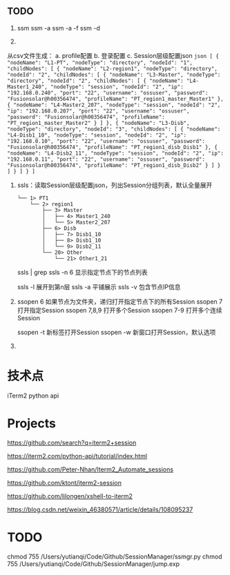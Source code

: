 

## TODO
1. ssm 
   ssm -a <nodeName> <ip> <port> <username> <password>
   ssm -a -f <filename>
   ssm -d <nodeId>
   
2. 
从csv文件生成：
a. profile配置
b. 登录配置
c. Session层级配置json
    ```json
    [
        {
            "nodeName": "L1-PT",
            "nodeType": "directory",
            "nodeId": "1",
            "childNodes": [
                {
                    "nodeName": "L2-region1",
                    "nodeType": "directory",
                    "nodeId": "2",
                    "childNodes": [
                        {
                            "nodeName": "L3-Master",
                            "nodeType": "directory",
                            "nodeId": "2",
                            "childNodes": [
                                {
                                    "nodeName": "L4-Master1_240",
                                    "nodeType": "session",
                                    "nodeId": "2",
                                    "ip": "192.168.0.240",
                                    "port": "22",
                                    "username": "ossuser",
                                    "password": "Fusionsolar@h00356474",
                                    "profileName": "PT_region1_master_Master1"
                                },
                                {
                                    "nodeName": "L4-Master2_207",
                                    "nodeType": "session",
                                    "nodeId": "2",
                                    "ip": "192.168.0.207",
                                    "port": "22",
                                    "username": "ossuser",
                                    "password": "Fusionsolar@h00356474",
                                    "profileName": "PT_region1_master_Master2"
                                }
                            ]
                        },
                        {
                            "nodeName": "L3-Disb",
                            "nodeType": "directory",
                            "nodeId": "3",
                            "childNodes": [
                                {
                                    "nodeName": "L4-Disb1_10",
                                    "nodeType": "session",
                                    "nodeId": "2",
                                    "ip": "192.168.0.10",
                                    "port": "22",
                                    "username": "ossuser",
                                    "password": "Fusionsolar@h00356474",
                                    "profileName": "PT_region1_disb_Disb1"
                                },
                                {
                                    "nodeName": "L4-Disb2_11",
                                    "nodeType": "session",
                                    "nodeId": "2",
                                    "ip": "192.168.0.11",
                                    "port": "22",
                                    "username": "ossuser",
                                    "password": "Fusionsolar@h00356474",
                                    "profileName": "PT_region1_disb_Disb2"
                                }
                            ]
                        }
                    ]
                }
            ]
        }
    ]
    ```

1. ssls：读取Session层级配置json，列出Session分组列表，默认全量展开
    ```
    └── 1> PT1 
        └── 2> region1
            ├── 3> Master           
            │   ├── 4> Master1_240    
            │   └── 5> Master2_207
            ├── 6> Disb
            │   ├── 7> Disb1_10
            │   ├── 8> Disb1_10
            │   └── 9> Disb2_11
            └── 20> Other
                └── 21> Other1_21
    ```
   ssls | grep
   ssls -n 6        显示指定节点下的节点列表

   ssls -l <n>      展开到第n层
   ssls -a          平铺展示
   ssls -v          包含节点IP信息

2. 
   ssopen 6         如果节点为文件夹，递归打开指定节点下的所有Session
   ssopen 7         打开指定Session
   ssopen 7,8,9     打开多个Session
   ssopen 7-9       打开多个连续Session

   ssopen -t        新标签打开Session
   ssopen -w        新窗口打开Session，默认选项

3. 






# 技术点
iTerm2 python api



# Projects


https://github.com/search?q=iterm2+session


https://iterm2.com/python-api/tutorial/index.html


https://github.com/Peter-Nhan/Iterm2_Automate_sessions


https://github.com/ktont/iterm2-session


https://github.com/lilongen/xshell-to-iterm2


https://blog.csdn.net/weixin_46380571/article/details/108095237


# TODO
chmod 755 /Users/yutianqi/Code/Github/SessionManager/ssmgr.py
chmod 755 /Users/yutianqi/Code/Github/SessionManager/jump.exp



